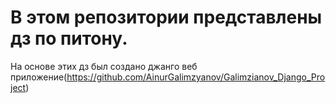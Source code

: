 # В этом репозитории представлены дз по питону.

На основе этих дз был создано джанго веб приложение(https://github.com/AinurGalimzyanov/Galimzianov_Django_Project)



